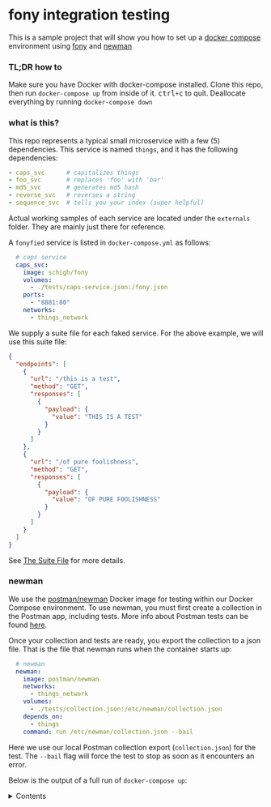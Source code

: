 # fony integration testing

This is a sample project that will show you how to set up a [docker compose](https://docs.docker.com/compose/) environment using [fony](https://github.com/schigh/fony) and [newman](https://www.getpostman.com/docs/v6/postman/collection_runs/command_line_integration_with_newman)



### TL;DR how to

Make sure you have Docker with docker-compose installed.  Clone this repo, then run `docker-compose up` from inside of it.  <kbd>ctrl</kbd>`+`<kbd>c</kbd> to quit.  Deallocate everything by running `docker-compose down`



### what is this?

This repo represents a typical small microservice with a few (5) dependencies.  This service is named `things`, and it has the following dependencies:

```yaml
- caps_svc      # capitalizes things
- foo_svc		# replaces 'foo' with 'bar'
- md5_svc		# generates md5 hash
- reverse_svc	# reverses a string
- sequence_svc	# tells you your index (super helpful)
```

Actual working samples of each service are located under the `externals` folder.  They are mainly just there for reference.

A `fonyfied` service is listed in `docker-compose.yml` as follows:

```yml
  # caps service
  caps_svc:
    image: schigh/fony
    volumes:
      - ./tests/caps-service.json:/fony.json
    ports:
      - "8881:80"
    networks:
      - things_network
```

We supply a suite file for each faked service.  For the above example, we will use this suite file:

```json
{
  "endpoints": [
    {
      "url": "/this is a test",
      "method": "GET",
      "responses": [
        {
          "payload": {
            "value": "THIS IS A TEST"
          }
        }
      ]
    },
    {
      "url": "/of pure foolishness",
      "method": "GET",
      "responses": [
        {
          "payload": {
            "value": "OF PURE FOOLISHNESS"
          }
        }
      ]
    }
  ]
}
```

See [The Suite File](https://github.com/schigh/fony#the-suite-file) for more details.

### newman

We use the [postman/newman](https://hub.docker.com/r/postman/newman/) Docker image for testing within our Docker Compose environment.  To use newman, you must first create a collection in the Postman app, including tests.  More info about Postman tests can be found [here](https://www.getpostman.com/docs/v6/postman/scripts/test_scripts).

Once your collection and tests are ready, you export the collection to a json file.  That is the file that newman runs when the container starts up:

```yaml
  # newman
  newman:
    image: postman/newman
    networks:
      - things_network
    volumes:
      - ./tests/collection.json:/etc/newman/collection.json
    depends_on:
      - things
    command: run /etc/newman/collection.json --bail
```

Here we use our local Postman collection export (`collection.json`) for the test.  The `--bail` flag will force the test to stop as soon as it encounters an error.



Below is the output of a full run of `docker-compose up`:

<details><summary>Contents</summary>
<p>
<pre>
latest: Pulling from schigh/fony
Step 1/11 : FROM golang:alpine AS builder
alpine: Pulling from library/golang
Digest: sha256:692eff58ac23cafc7cb099793feb00406146d187cd3ba0226809317952a9cf37
Status: Downloaded newer image for golang:alpine
 ---> 57915f96905a
Step 2/11 : WORKDIR /
 ---> Using cache
 ---> def1c41fbbe7
Step 3/11 : ADD ./ /
 ---> ae18ee544c00
Step 4/11 : RUN apk add --no-cache git bash
 ---> Running in 1fe2bc7d3e1f
fetch http://dl-cdn.alpinelinux.org/alpine/v3.8/main/x86_64/APKINDEX.tar.gz
fetch http://dl-cdn.alpinelinux.org/alpine/v3.8/community/x86_64/APKINDEX.tar.gz
(1/11) Installing ncurses-terminfo-base (6.1_p20180818-r1)
(2/11) Installing ncurses-terminfo (6.1_p20180818-r1)
(3/11) Installing ncurses-libs (6.1_p20180818-r1)
(4/11) Installing readline (7.0.003-r0)
(5/11) Installing bash (4.4.19-r1)
Executing bash-4.4.19-r1.post-install
(6/11) Installing nghttp2-libs (1.32.0-r0)
(7/11) Installing libssh2 (1.8.0-r3)
(8/11) Installing libcurl (7.61.1-r1)
(9/11) Installing expat (2.2.5-r0)
(10/11) Installing pcre2 (10.31-r0)
(11/11) Installing git (2.18.1-r0)
Executing busybox-1.28.4-r1.trigger
OK: 28 MiB in 25 packages
Removing intermediate container 1fe2bc7d3e1f
 ---> 7285543b9dc3
Step 5/11 : RUN mkdir /build
 ---> Running in 3d230e1ba938
Removing intermediate container 3d230e1ba938
 ---> 641017fb8fd2
Step 6/11 : RUN go mod download
 ---> Running in d46a7d36971c
go: finding github.com/schigh/taskchain v1.0.1
go: finding github.com/joho/godotenv v1.3.0
go: finding github.com/pkg/errors v0.8.0
go: finding github.com/ddliu/go-httpclient v0.5.1
go: finding github.com/go-chi/chi v3.3.3+incompatible
Removing intermediate container d46a7d36971c
 ---> c867607de148
Step 7/11 : RUN CGO_ENABLED=0 GOOS=linux go build -o /build/app .
 ---> Running in cbb4fe78910f
Removing intermediate container cbb4fe78910f
 ---> ad52f5aeecfb
Step 8/11 : FROM gcr.io/distroless/base
latest: Pulling from distroless/base
Digest: sha256:8110b784b148db53394d135833ac455c9cc0797e6a143046926de01db3e4c3da
Status: Downloaded newer image for gcr.io/distroless/base:latest
 ---> 48b20972d7e6
Step 9/11 : COPY --from=builder  /build/app /
 ---> 072f455911e0
Step 10/11 : EXPOSE 80
 ---> Running in c62b693b9cb9
Removing intermediate container c62b693b9cb9
 ---> d708429af2ee
Step 11/11 : CMD ["/app"]
 ---> Running in 8e479e32923d
Removing intermediate container 8e479e32923d
 ---> c1521498e92a
Successfully built c1521498e92a
Successfully tagged fony-integration-testing_things:latest
latest: Pulling from postman/newman
Attaching to fony-integration-testing_caps_svc_1_9f3d59faaba8, fony-integration-testing_reverse_svc_1_19658a807e04, fony-integration-testing_md5_svc_1_5c13265d316f, fony-integration-testing_foo_svc_1_b55524243f85, fony-integration-testing_sequence_svc_1_cc6cd5434f56, fony-integration-testing_things_1_e726af8ca0a2, fony-integration-testing_newman_1_fcb9cf20e961
caps_svc_1_9f3d59faaba8 | {"level":"info","ts":"2018-11-28T02:42:50.5906538Z","msg":"fony version: local | build: local"}
caps_svc_1_9f3d59faaba8 | {"level":"info","ts":"2018-11-28T02:42:50.5907322Z","msg":"[fony] - fetching suite from file: fony.json"}
reverse_svc_1_19658a807e04 | {"level":"info","ts":"2018-11-28T02:42:51.2200884Z","msg":"fony version: local | build: local"}
reverse_svc_1_19658a807e04 | {"level":"info","ts":"2018-11-28T02:42:51.2201444Z","msg":"[fony] - fetching suite from file: fony.json"}
md5_svc_1_5c13265d316f | {"level":"info","ts":"2018-11-28T02:42:51.2067864Z","msg":"fony version: local | build: local"}
md5_svc_1_5c13265d316f | {"level":"info","ts":"2018-11-28T02:42:51.206842Z","msg":"[fony] - fetching suite from file: fony.json"}
sequence_svc_1_cc6cd5434f56 | {"level":"info","ts":"2018-11-28T02:42:51.2395879Z","msg":"fony version: local | build: local"}
sequence_svc_1_cc6cd5434f56 | {"level":"info","ts":"2018-11-28T02:42:51.2396765Z","msg":"[fony] - fetching suite from file: fony.json"}
foo_svc_1_b55524243f85 | {"level":"info","ts":"2018-11-28T02:42:51.2268555Z","msg":"fony version: local | build: local"}
foo_svc_1_b55524243f85 | {"level":"info","ts":"2018-11-28T02:42:51.2269342Z","msg":"[fony] - fetching suite from file: fony.json"}
newman_1_fcb9cf20e961 | newman
newman_1_fcb9cf20e961 |
newman_1_fcb9cf20e961 | fony-integration-tests
newman_1_fcb9cf20e961 |
newman_1_fcb9cf20e961 | → this is a test
md5_svc_1_5c13265d316f | {"level":"info","method":"GET","url":"/this is a test","ts":"2018-11-28T02:42:54.6948283Z","msg":"[fony] - handling request"}
foo_svc_1_b55524243f85 | {"level":"info","method":"GET","url":"/this is a test","ts":"2018-11-28T02:42:54.6964484Z","msg":"[fony] - handling request"}
caps_svc_1_9f3d59faaba8 | {"level":"info","method":"GET","url":"/this is a test","ts":"2018-11-28T02:42:54.6963331Z","msg":"[fony] - handling request"}
reverse_svc_1_19658a807e04 | {"level":"info","method":"GET","url":"/this is a test","ts":"2018-11-28T02:42:54.6971258Z","msg":"[fony] - handling request"}
newman_1_fcb9cf20e961 |   GET http://things/words/this is a test [200 OK, 280B, 124ms]
newman_1_fcb9cf20e961 |   ┌
newman_1_fcb9cf20e961 |   │ '{"caps":{"value":"THIS IS A TEST"},"foo":{"value":"th
newman_1_fcb9cf20e961 |   │ is is a test"},"md5":{"value":"54b0c58c7ce9f2a8b551351
newman_1_fcb9cf20e961 |   │ 102ee0938"},"reverse":{"value":"tset a si siht"}}'
newman_1_fcb9cf20e961 |   │ { caps: { value: 'THIS IS A TEST' },
newman_1_fcb9cf20e961 |   │   foo: { value: 'this is a test' },
newman_1_fcb9cf20e961 |   │   md5:
newman_1_fcb9cf20e961 |   │    { value: '54b0c58c7ce9f2a8b551351102ee0938' },
newman_1_fcb9cf20e961 |   │   reverse: { value: 'tset a si siht' } }
newman_1_fcb9cf20e961 |   └
newman_1_fcb9cf20e961 |   ✓  Response schema is valid
newman_1_fcb9cf20e961 |   ✓  CAPS
newman_1_fcb9cf20e961 |   ✓  FOO
newman_1_fcb9cf20e961 |   ✓  MD5
newman_1_fcb9cf20e961 |   ✓  REVERSE
newman_1_fcb9cf20e961 |
newman_1_fcb9cf20e961 | → of pure foolishness
reverse_svc_1_19658a807e04 | {"level":"info","method":"GET","url":"/of pure foolishness","ts":"2018-11-28T02:42:54.8053562Z","msg":"[fony] - handling request"}
foo_svc_1_b55524243f85 | {"level":"info","method":"GET","url":"/of pure foolishness","ts":"2018-11-28T02:42:54.805786Z","msg":"[fony] - handling request"}
md5_svc_1_5c13265d316f | {"level":"info","method":"GET","url":"/of pure foolishness","ts":"2018-11-28T02:42:54.8058258Z","msg":"[fony] - handling request"}
caps_svc_1_9f3d59faaba8 | {"level":"info","method":"GET","url":"/of pure foolishness","ts":"2018-11-28T02:42:54.8078972Z","msg":"[fony] - handling request"}
newman_1_fcb9cf20e961 |   GET http://things/words/of pure foolishness [200 OK, 295B, 9ms]
newman_1_fcb9cf20e961 |   ┌
newman_1_fcb9cf20e961 |   │ '{"caps":{"value":"OF PURE FOOLISHNESS"},"foo":{"value
newman_1_fcb9cf20e961 |   │ ":"of pure barlishness"},"md5":{"value":"4d3271ccb9eec
newman_1_fcb9cf20e961 |   │ 7f7585ca4f6ef16cbc7"},"reverse":{"value":"ssenhsiloof
newman_1_fcb9cf20e961 |   │ erup fo"}}'
newman_1_fcb9cf20e961 |   │ { caps: { value: 'OF PURE FOOLISHNESS' },
newman_1_fcb9cf20e961 |   │   foo: { value: 'of pure barlishness' },
newman_1_fcb9cf20e961 |   │   md5:
newman_1_fcb9cf20e961 |   │    { value: '4d3271ccb9eec7f7585ca4f6ef16cbc7' },
newman_1_fcb9cf20e961 |   │   reverse: { value: 'ssenhsiloof erup fo' } }
newman_1_fcb9cf20e961 |   └
newman_1_fcb9cf20e961 |   ✓  Response schema is valid
newman_1_fcb9cf20e961 |   ✓  CAPS
newman_1_fcb9cf20e961 |   ✓  FOO
newman_1_fcb9cf20e961 |   ✓  MD5
newman_1_fcb9cf20e961 |   ✓  REVERSE
newman_1_fcb9cf20e961 |
newman_1_fcb9cf20e961 | → index 0
sequence_svc_1_cc6cd5434f56 | {"level":"info","method":"GET","url":"/{idx}","ts":"2018-11-28T02:42:54.8428406Z","msg":"[fony] - handling request"}
newman_1_fcb9cf20e961 |   GET http://things/sequence/0 [200 OK, 150B, 1014ms]
newman_1_fcb9cf20e961 |   ┌
newman_1_fcb9cf20e961 |   │ '{"value":"your index is 0"}'
newman_1_fcb9cf20e961 |   │ { value: 'your index is 0' }
newman_1_fcb9cf20e961 |   └
newman_1_fcb9cf20e961 |   ✓  Response schema is valid
newman_1_fcb9cf20e961 |   ✓  VALUE
newman_1_fcb9cf20e961 |
newman_1_fcb9cf20e961 | → index 1
sequence_svc_1_cc6cd5434f56 | {"level":"info","method":"GET","url":"/{idx}","ts":"2018-11-28T02:42:55.8822724Z","msg":"[fony] - handling request"}
newman_1_fcb9cf20e961 |   GET http://things/sequence/1 [200 OK, 150B, 1509ms]
newman_1_fcb9cf20e961 |   ┌
newman_1_fcb9cf20e961 |   │ '{"value":"your index is 1"}'
newman_1_fcb9cf20e961 |   │ { value: 'your index is 1' }
newman_1_fcb9cf20e961 |   └
newman_1_fcb9cf20e961 |   ✓  Response schema is valid
newman_1_fcb9cf20e961 |   ✓  VALUE
newman_1_fcb9cf20e961 |
newman_1_fcb9cf20e961 | → index 2
sequence_svc_1_cc6cd5434f56 | {"level":"info","method":"GET","url":"/{idx}","ts":"2018-11-28T02:42:57.4180874Z","msg":"[fony] - handling request"}
newman_1_fcb9cf20e961 |   GET http://things/sequence/2 [200 OK, 150B, 2s]
newman_1_fcb9cf20e961 |   ┌
newman_1_fcb9cf20e961 |   │ '{"value":"your index is 2"}'
newman_1_fcb9cf20e961 |   │ { value: 'your index is 2' }
newman_1_fcb9cf20e961 |   └
newman_1_fcb9cf20e961 |   ✓  Response schema is valid
newman_1_fcb9cf20e961 |   ✓  VALUE
newman_1_fcb9cf20e961 |
newman_1_fcb9cf20e961 | → index 3
sequence_svc_1_cc6cd5434f56 | {"level":"info","method":"GET","url":"/{idx}","ts":"2018-11-28T02:42:59.4540374Z","msg":"[fony] - handling request"}
newman_1_fcb9cf20e961 |   GET http://things/sequence/3 [200 OK, 150B, 2.5s]
newman_1_fcb9cf20e961 |   ┌
newman_1_fcb9cf20e961 |   │ '{"value":"your index is 3"}'
newman_1_fcb9cf20e961 |   │ { value: 'your index is 3' }
newman_1_fcb9cf20e961 |   └
newman_1_fcb9cf20e961 |   ✓  Response schema is valid
newman_1_fcb9cf20e961 |   ✓  VALUE
newman_1_fcb9cf20e961 |
newman_1_fcb9cf20e961 | ┌─────────────────────────┬──────────┬──────────┐
newman_1_fcb9cf20e961 | │                         │ executed │   failed │
newman_1_fcb9cf20e961 | ├─────────────────────────┼──────────┼──────────┤
newman_1_fcb9cf20e961 | │              iterations │        1 │        0 │
newman_1_fcb9cf20e961 | ├─────────────────────────┼──────────┼──────────┤
newman_1_fcb9cf20e961 | │                requests │        6 │        0 │
newman_1_fcb9cf20e961 | ├─────────────────────────┼──────────┼──────────┤
newman_1_fcb9cf20e961 | │            test-scripts │        6 │        0 │
newman_1_fcb9cf20e961 | ├─────────────────────────┼──────────┼──────────┤
newman_1_fcb9cf20e961 | │      prerequest-scripts │        0 │        0 │
newman_1_fcb9cf20e961 | ├─────────────────────────┼──────────┼──────────┤
newman_1_fcb9cf20e961 | │              assertions │       18 │        0 │
newman_1_fcb9cf20e961 | ├─────────────────────────┴──────────┴──────────┤
newman_1_fcb9cf20e961 | │ total run duration: 7.4s                      │
newman_1_fcb9cf20e961 | ├───────────────────────────────────────────────┤
newman_1_fcb9cf20e961 | │ total data received: 435B (approx)            │
newman_1_fcb9cf20e961 | ├───────────────────────────────────────────────┤
newman_1_fcb9cf20e961 | │ average response time: 1195ms                 │
newman_1_fcb9cf20e961 | └───────────────────────────────────────────────┘
fony-integration-testing_newman_1_fcb9cf20e961 exited with code 0
</pre>
</p>
</details>



